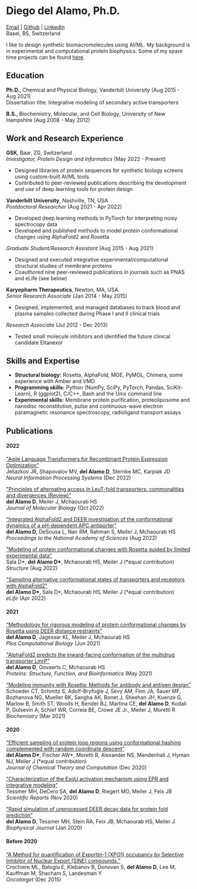# Diego del Alamo, Ph.D.
[Email](mailto:diego.delalamo@gmail.com) | [Github](https://www.github.com/delalamo) | [LinkedIn](https://www.linkedin.com/in/ddelalamo/)  
Basel, BS, Switzerland

I like to design synthetic biomacromolecules using AI/ML. My background is in experimental and computational protein biophysics. Some of my spare time projects can be found [here](https://www.instagram.com/diegodelalamo/).

## **Education**
**Ph.D.**, Chemical and Physical Biology, Vanderbilt University (Aug 2015 - Aug 2021)  
Dissertation title: Integrative modeling of secondary active transporters

**B.S.**, Biochemistry, Molecular, and Cell Biology, University of New Hampshire (Aug 2008 - May 2012)

## **Work and Research Experience**

**GSK**, Baar, ZG, Switzerland  
*Investigator, Protein Design and Informatics* (May 2022 - Present)
* Designed libraries of protein sequences for synthetic biology screens using custom-built AI/ML tools
* Contributed to peer-reviewed publications describing the development and use of deep learning tools for protein design

**Vanderbilt University**, Nashville, TN, USA  
*Postdoctoral Researcher* (Aug 2021 - Apr 2022)  
* Developed deep learning methods in PyTorch for interpreting noisy spectrocopy data
* Developed and published methods to model protein conformational changes using AlphaFold2 and Rosetta

*Graduate Student/Research Assistant* (Aug 2015 - Aug 2021)  
* Designed and executed integrative experimental/computational structural studies of membrane proteins
* Coauthored nine peer-reviewed publications in journals such as PNAS and eLife (see below)

**Karyopharm Therapeutics**, Newton, MA, USA  
*Senior Research Associate* (Jan 2014 - May 2015)
* Designed, implemented, and managed databases to track blood and plasma samples collected during Phase I and II clinical trials

*Research Associate* (Jul 2012 - Dec 2013)
* Tested small molecule inhibitors and identified the future clinical candidate Eltanexor

## **Skills and Expertise**

* **Structural biology:** Rosetta, AlphaFold, MOE, PyMOL, Chimera, some experience with Amber and VMD
* **Programming skills:** Python (NumPy, SciPy, PyTorch, Pandas, SciKit-Learn), R (ggplot2), C/C++, Bash and the Unix command line
* **Experimental skills:** Membrane protein purification, proteoliposome and nanodisc reconstitution, pulse and continuous-wave electron paramagnetic resonance spectroscopy, radioligand transport assays

## **Publications**

#### 2022

["Agile Language Transformers for Recombinant Protein Expression Optimization"](https://www.mlsb.io/papers_2022/Agile_Language_Transformers_for_Recombinant_Protein_Expression_Optimization.pdf)  
Jeliazkov JR, Shapovalov MV, **del Alamo D**, Sternke MC, Karpiak JD  
*Neural Information Processing Systems* (Dec 2022)  
 
["Principles of alternating access in LeuT-fold transporters: commonalities and divergences (Review)"](https://doi.org/10.1016/j.jmb.2022.167746)  
**del Alamo D**, Meiler J, Mchaourab HS  
*Journal of Molecular Biology* (Oct 2022)  
 
[“Integrated AlphaFold2 and DEER investigation of the conformational dynamics of a pH-dependent APC antiporter”](https://doi.org/10.1073/pnas.2206129119)  
**del Alamo D**, DeSousa L, Nair RM, Rahman S, Meiler J, Mchaourab HS  
*Proceedings to the National Academy of Sciences* (Aug 2022)  

["Modeling of protein conformational changes with Rosetta guided by limited experimental data"](https://doi.org/10.1016/j.str.2022.04.013)  
Sala D\*, **del Alamo D\***, Mchaourab HS, Meiler J (\*equal contribution)  
*Structure* (Aug 2022)

["Sampling alternative conformational states of transporters and receptors with AlphaFold2"](https://doi.org/10.7554/eLife.75751)  
**del Alamo D\***, Sala D\*, Mchaourab HS, Meiler J (\*equal contribution)  
*eLife* (Apr 2022)  

#### 2021

[“Methodology for rigorous modeling of protein conformational changes by Rosetta using DEER distance restraints”](https://doi.org/10.1371/journal.pcbi.1009107)  
**del Alamo D**, Jagessar KL, Meiler J, Mchaourab HS  
*Plos Computational Biology* (Jun 2021)

["AlphaFold2 predicts the inward-facing conformation of the multidrug transporter LmrP"](https://doi.org/10.1002/prot.26138)  
**del Alamo D**, Govaerts C, Mchaourab HS  
*Proteins: Structure, Function, and Bioinformatics* (May 2021)  

[“Modeling immunity with Rosetta: Methods for antibody and antigen design”](https://doi.org/10.1021/acs.biochem.0c00912)  
Schoeder CT, Schmitz S, Adolf-Bryfogle J, Sevy AM, Finn JA, Sauer MF, Bozhanova NG, Mueller BK, Sangha AK, Bonet J, Sheehan JH, Kuenze G, Marlow B, Smith ST, Woods H, Bender BJ, Martina CE, **del Alamo D**, Kodali P, Gulsevin A, Schief WR, Correia BE, Crowe JE Jr., Meiler J, Moretti R  
*Biochemistry* (Mar 2021)  

#### 2020

[“Efficient sampling of protein loop regions using conformational hashing complemented with random coordinate descent”](https://doi.org/10.1021/acs.jctc.0c00836)  
**del Alamo D\***, Fischer AW\*, Moretti R, Alexander NS, Mendenhall J, Hyman NJ, Meiler J (\*equal contribution)  
*Journal of Chemical Theory and Computation* (Dec 2020)

[“Characterization of the ExoU activation mechanism using EPR and integrative modeling”](https://doi.org/10.1038/s41598-020-76023-3)  
Tessmer MH, DeCero SA, **del Alamo D**, Riegert MO, Meiler J, Feix JB  
*Scientific Reports* (Nov 2020)

[“Rapid simulation of unprocessed DEER decay data for protein fold prediction”](https://doi.org/10.1016/j.bpj.2019.12.011)  
**del Alamo D**, Tessmer MH, Stein RA, Feix JB, Mchaourab HS, Meiler J  
*Biophysical Journal* (Jan 2020) 

#### Before 2020

[“A Method for quantification of Exportin-1 (XPO1) occupancy by Selective Inhibitor of Nuclear Export (SINE) compounds.”](https://www.oncotarget.com/article/6495/text/)  
Crochiere ML, Baloglu E, Klebanov B, Donovan S, **del Alamo D**, Lee M, Kauffman M, Shacham S, Landesman Y  
*Oncotarget* (Dec 2015)

